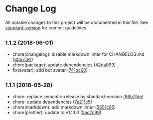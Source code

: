 # Change Log

All notable changes to this project will be documented in this file. See [standard-version](https://github.com/conventional-changelog/standard-version) for commit guidelines.

<a name="1.1.2"></a>
## <small>1.1.2 (2018-06-01)</small>

* chore(changelog): disable markdown linter for CHANGELOG.md ([3057c81](https://github.com/coast-team/mute-bot-storage/commit/3057c81))
* chore(package): update dependencies ([42da099](https://github.com/coast-team/mute-bot-storage/commit/42da099))
* fix(avatar): add bot avatar ([741bc60](https://github.com/coast-team/mute-bot-storage/commit/741bc60))



<a name="1.1.1"></a>

## <small>1.1.1 (2018-05-28)</small>

- chore: replace semantic-release by standard-version ([96b7fde](https://github.com/coast-team/mute-bot-storage/commit/96b7fde))
- chore: update dependencies ([7e211c5](https://github.com/coast-team/mute-bot-storage/commit/7e211c5))
- chore(markdown): add markdown linter ([5651c95](https://github.com/coast-team/mute-bot-storage/commit/5651c95))
- chore(prettier): update to v1.13.0 ([5ad7c99](https://github.com/coast-team/mute-bot-storage/commit/5ad7c99))
